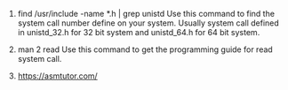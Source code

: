 1. find /usr/include -name *.h | grep unistd
	Use this command to find the system call number define on your system. Usually system call defined in unistd_32.h for 32 bit system and unistd_64.h for 64 bit system.

2. man 2 read
	Use this command to get the programming guide for read system call.

3. https://asmtutor.com/

